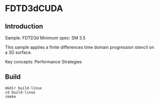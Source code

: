 # FDTD3dCUDA

## Introduction
Sample: FDTD3d
Minimum spec: SM 3.5

This sample applies a finite differences time domain progression stencil on a 3D surface.

Key concepts:
Performance Strategies

## Build
```
mkdir build-linux
cd build-linux
cmake
```
